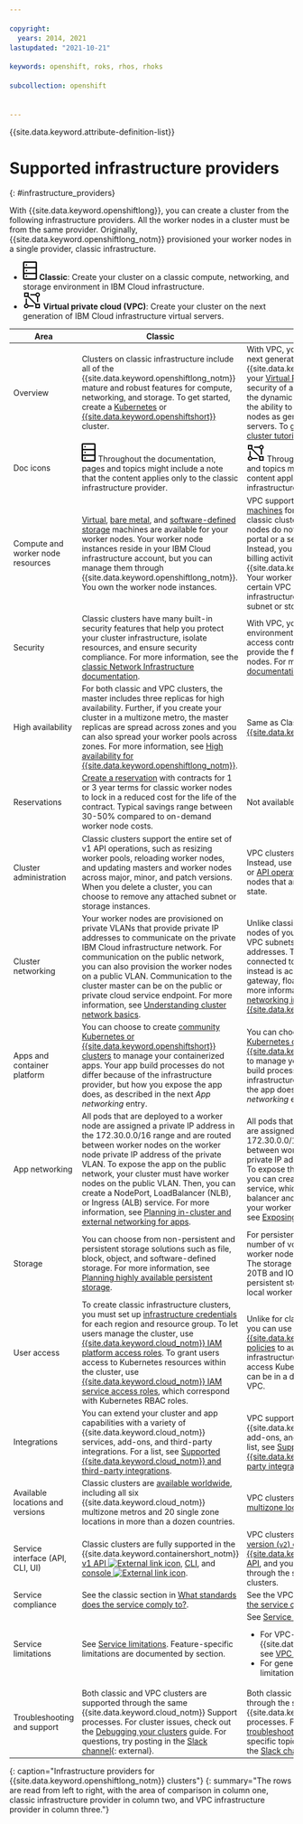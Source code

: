 ```yaml
---

copyright: 
  years: 2014, 2021
lastupdated: "2021-10-21"

keywords: openshift, roks, rhos, rhoks

subcollection: openshift


---
```


{{site.data.keyword.attribute-definition-list}}


# Supported infrastructure providers
{: #infrastructure_providers}

With {{site.data.keyword.openshiftlong}}, you can create a cluster from the following infrastructure providers. All the worker nodes in a cluster must be from the same provider. Originally, {{site.data.keyword.openshiftlong_notm}} provisioned your worker nodes in a single provider, classic infrastructure.
* ![Classic infrastructure provider icon.](images/icon-classic-2.svg) **Classic**: Create your cluster on a classic compute, networking, and storage environment in IBM Cloud infrastructure.
* ![VPC infrastructure provider icon.](images/icon-vpc-2.svg) **Virtual private cloud (VPC)**: Create your cluster on the next generation of IBM Cloud infrastructure virtual servers.

|Area|Classic|VPC|
|----|----|----|
|Overview|Clusters on classic infrastructure include all of the {{site.data.keyword.openshiftlong_notm}} mature and robust features for compute, networking, and storage. To get started, create a [Kubernetes](/docs/containers?topic=containers-cs_cluster_tutorial#cs_cluster_tutorial) or [{{site.data.keyword.openshiftshort}}](/docs/openshift?topic=openshift-openshift_tutorial) cluster.|With VPC, you can create your cluster in the next generation of the {{site.data.keyword.cloud_notm}} platform, in your [Virtual Private Cloud](/docs/vpc?topic=vpc-about-vpc). VPC gives you the security of a private cloud environment with the dynamic scalability of a public cloud, with the ability to deploy your cluster worker nodes as generation 2 compute virtual servers. To get started, try out the [VPC cluster tutorial](/docs/openshift?topic=openshift-vpc_rh_tutorial).|
|Doc icons| ![Classic infrastructure provider icon.](images/icon-classic-2.svg) Throughout the documentation, pages and topics might include a note that the content applies only to the classic infrastructure provider.| ![VPC infrastructure provider icon.](images/icon-vpc-2.svg) Throughout the documentation, pages and topics might include a note that the content applies only to the VPC infrastructure provider.|
|Compute and worker node resources|[Virtual](/docs/openshift?topic=openshift-planning_worker_nodes#vm), [bare metal](/docs/openshift?topic=openshift-planning_worker_nodes#bm), and [software-defined storage](/docs/openshift?topic=openshift-planning_worker_nodes#sds) machines are available for your worker nodes. Your worker node instances reside in your IBM Cloud infrastructure account, but you can manage them through {{site.data.keyword.openshiftlong_notm}}. You own the worker node instances.|VPC supports [only a select group of virtual machines](/docs/openshift?topic=openshift-planning_worker_nodes#vm) for your worker nodes. Unlike classic clusters, your VPC cluster worker nodes do not appear in your infrastructure portal or a separate infrastructure bill. Instead, you manage all maintenance and billing activity for the worker nodes through {{site.data.keyword.openshiftlong_notm}}. Your worker node instances are connected to certain VPC instances that do reside in your infrastructure account, such as the VPC subnet or storage volumes.|
|Security|Classic clusters have many built-in security features that help you protect your cluster infrastructure, isolate resources, and ensure security compliance. For more information, see the [classic Network Infrastructure documentation](/docs/cloud-infrastructure?topic=cloud-infrastructure-compare-infrastructure).|With VPC, your cluster runs in an isolated environment in the public cloud. Network access control lists protect the subnets that provide the floating IPs for your worker nodes. For more information, see the [VPC documentation](/docs/vpc?topic=vpc-about-vpc).|
|High availability|For both classic and VPC clusters, the master includes three replicas for high availability. Further, if you create your cluster in a multizone metro, the master replicas are spread across zones and you can also spread your worker pools across zones. For more information, see [High availability for {{site.data.keyword.openshiftlong_notm}}](/docs/containers?topic=containers-ha).|Same as Classic; see [High availability for {{site.data.keyword.openshiftlong_notm}}](/docs/containers?topic=containers-ha).|
|Reservations | [Create a reservation](/docs/containers?topic=containers-reservations) with contracts for 1 or 3 year terms for classic worker nodes to lock in a reduced cost for the life of the contract. Typical savings range between 30-50% compared to on-demand worker node costs. | Not available. |
|Cluster administration|Classic clusters support the entire set of v1 API operations, such as resizing worker pools, reloading worker nodes, and updating masters and worker nodes across major, minor, and patch versions. When you delete a cluster, you can choose to remove any attached subnet or storage instances.|VPC clusters cannot be reloaded or updated. Instead, use the [`worker replace --update` CLI](/docs/openshift?topic=openshift-kubernetes-service-cli#cli_worker_replace) or [API operation](https://containers.cloud.ibm.com/global/swagger-global-api/#/beta/replaceWorker){: external} to replace worker nodes that are outdated or in a troubled state.|
|Cluster networking|Your worker nodes are provisioned on private VLANs that provide private IP addresses to communicate on the private IBM Cloud infrastructure network. For communication on the public network, you can also provision the worker nodes on a public VLAN. Communication to the cluster master can be on the public or private cloud service endpoint. For more information, see [Understanding cluster network basics](/docs/openshift?topic=openshift-plan_clusters#plan_basics).|Unlike classic infrastructure, the worker nodes of your VPC cluster are attached to VPC subnets and assigned private IP addresses. The worker nodes are not connected to the public network, which instead is accessed through a public gateway, floating IP, or VPN gateway. For more information, see [Overview of VPC networking in {{site.data.keyword.openshiftlong_notm}}](/docs/openshift?topic=openshift-vpc-subnets#vpc_basics).|
|Apps and container platform|You can choose to create [community Kubernetes or {{site.data.keyword.openshiftshort}} clusters](/docs/openshift?topic=openshift-faqs#container_platforms) to manage your containerized apps. Your app build processes do not differ because of the infrastructure provider, but how you expose the app does, as described in the next _App networking_ entry.|You can choose to create [community Kubernetes or {{site.data.keyword.openshiftshort}} clusters](/docs/openshift?topic=openshift-faqs#container_platforms) to manage your containerized apps. Your app build processes do not differ because of the infrastructure provider, but how you expose the app does, as described in the next _App networking_ entry.|
|App networking|All pods that are deployed to a worker node are assigned a private IP address in the 172.30.0.0/16 range and are routed between worker nodes on the worker node private IP address of the private VLAN. To expose the app on the public network, your cluster must have worker nodes on the public VLAN. Then, you can create a NodePort, LoadBalancer (NLB), or Ingress (ALB) service. For more information, see [Planning in-cluster and external networking for apps](/docs/containers?topic=containers-cs_network_planning).|All pods that are deployed to a worker node are assigned a private IP address in the 172.30.0.0/16 range and are routed between worker nodes on the worker node private IP address of the private VPC subnet. To expose the app on the public network, you can create a Kubernetes `LoadBalancer` service, which provisions a VPC load balancer and public hostname address for your worker nodes. For more information, see [Exposing apps with VPC load balancers](/docs/containers?topic=containers-vpc-lbaas).|
|Storage|You can choose from non-persistent and persistent storage solutions such as file, block, object, and software-defined storage. For more information, see [Planning highly available persistent storage](/docs/containers?topic=containers-storage_planning).|For persistent storage, use [block](/docs/containers?topic=containers-vpc-block). For the number of volumes that can be attached per worker node, see [Volume attachment limits](/docs/vpc?topic=vpc-attaching-block-storage#vol-attach-limits). The storage class limits the volume size to 20TB and IOPS capacity to 20,000. For non-persistent storage, secondary storage on the local worker node is not available.|
|User access|To create classic infrastructure clusters, you must set up [infrastructure credentials](/docs/containers?topic=containers-access-creds) for each region and resource group. To let users manage the cluster, use [{{site.data.keyword.cloud_notm}} IAM platform access roles](/docs/openshift?topic=openshift-access_reference#iam_platform). To grant users access to Kubernetes resources within the cluster, use [{{site.data.keyword.cloud_notm}} IAM service access roles](/docs/openshift?topic=openshift-access_reference#service), which correspond with Kubernetes RBAC roles.|Unlike for classic infrastructure, with VPC, you can use only [{{site.data.keyword.cloud_notm}} IAM access policies](/docs/vpc?topic=vpc-iam-getting-started) to authorize users to create infrastructure, manage your cluster, and access Kubernetes resources. The cluster can be in a different resource group than the VPC.|
|Integrations|You can extend your cluster and app capabilities with a variety of {{site.data.keyword.cloud_notm}} services, add-ons, and third-party integrations. For a list, see [Supported {{site.data.keyword.cloud_notm}} and third-party integrations](/docs/containers?topic=containers-supported_integrations).|VPC supports a select list of supported {{site.data.keyword.cloud_notm}} services, add-ons, and third-party integrations. For a list, see [Supported {{site.data.keyword.cloud_notm}} and third-party integrations](/docs/containers?topic=containers-supported_integrations).|
|Available locations and versions|Classic clusters are [available worldwide](/docs/openshift?topic=openshift-regions-and-zones#locations), including all six {{site.data.keyword.cloud_notm}} multizone metros and 20 single zone locations in more than a dozen countries.|VPC clusters are available worldwide in the [multizone location](/docs/openshift?topic=openshift-regions-and-zones#zones-vpc).|
|Service interface (API, CLI, UI)|Classic clusters are fully supported in the {{site.data.keyword.containershort_notm}} [v1 API ![External link icon](../icons/launch-glyph.svg "External link icon")](https://containers.cloud.ibm.com/global/swagger-global-api/#/), [CLI](/docs/containers?topic=containers-kubernetes-service-cli), and [console ![External link icon](../icons/launch-glyph.svg "External link icon")](https://cloud.ibm.com/kubernetes/clusters).|VPC clusters are supported by the [next version (`v2`) of the {{site.data.keyword.containerlong_notm}} API](/docs/containers?topic=containers-cs_api_install), and you can manage your VPC clusters through the same CLI and console as classic clusters.|
|Service compliance|See the classic section in [What standards does the service comply to?](/docs/openshift?topic=openshift-faqs#standards). | See the VPC section in [What standards does the service comply to?](/docs/openshift?topic=openshift-faqs#standards). |
|Service limitations|See [Service limitations](/docs/openshift?topic=openshift-openshift_limitations#tech_limits). Feature-specific limitations are documented by section.|See [Service limitations](/docs/openshift?topic=openshift-openshift_limitations#tech_limits).<ul><li>For VPC-specific limitations in {{site.data.keyword.openshiftlong_notm}}, see <a href="/docs/openshift?topic=openshift-openshift_limitations#ks_vpc_gen2_limits">VPC cluster limitations</a>.</li><li>For general VPC infrastructure provider limitations, see <a href="/docs/vpc?topic=vpc-limitations">Limitations</a>.</li></ul>|
|Troubleshooting and support|Both classic and VPC clusters are supported through the same {{site.data.keyword.cloud_notm}} Support processes. For cluster issues, check out the [Debugging your clusters](/docs/containers?topic=containers-debug_clusters) guide. For questions, try posting in the [Slack channel](https://cloud.ibm.com/kubernetes/slack){: external}.|Both classic and VPC clusters are supported through the same {{site.data.keyword.cloud_notm}} Support processes. For cluster issues, check out the [troubleshooting documentation](/docs/containers?topic=containers-debug_clusters) for VPC-specific topics. For questions, try posting in the [Slack channel](https://cloud.ibm.com/kubernetes/slack){: external}.|
{: caption="Infrastructure providers for {{site.data.keyword.openshiftlong_notm}} clusters"}
{: summary="The rows are read from left to right, with the area of comparison in column one, classic infrastructure provider in column two, and VPC infrastructure provider in column three."}




